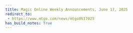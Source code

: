 ```yaml
---
title: Magic Online Weekly Announcements, June 17, 2025
redirect_to:
 - https://www.mtgo.com/news/mtgo0617025
has_build_notes: True
---
```

